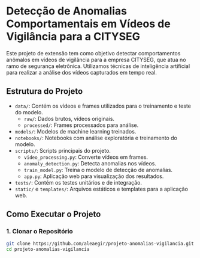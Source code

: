 # Detecção de Anomalias Comportamentais em Vídeos de Vigilância para a CITYSEG

Este projeto de extensão tem como objetivo detectar comportamentos anômalos em vídeos de vigilância para a empresa CITYSEG, que atua no ramo de segurança eletrônica. Utilizamos técnicas de inteligência artificial para realizar a análise dos vídeos capturados em tempo real.

## Estrutura do Projeto

- `data/`: Contém os vídeos e frames utilizados para o treinamento e teste do modelo.
  - `raw/`: Dados brutos, vídeos originais.
  - `processed/`: Frames processados para análise.
- `models/`: Modelos de machine learning treinados.
- `notebooks/`: Notebooks com análise exploratória e treinamento do modelo.
- `scripts/`: Scripts principais do projeto.
  - `video_processing.py`: Converte vídeos em frames.
  - `anomaly_detection.py`: Detecta anomalias nos vídeos.
  - `train_model.py`: Treina o modelo de detecção de anomalias.
  - `app.py`: Aplicação web para visualização dos resultados.
- `tests/`: Contém os testes unitários e de integração.
- `static/` e `templates/`: Arquivos estáticos e templates para a aplicação web.

## Como Executar o Projeto

### 1. Clonar o Repositório

```bash
git clone https://github.com/aleaegir/projeto-anomalias-vigilancia.git
cd projeto-anomalias-vigilancia
